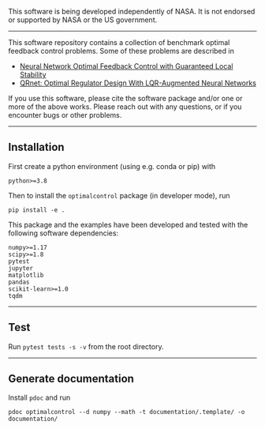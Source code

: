 This software is being developed independently of NASA. It is not endorsed or supported by NASA or the US government.

---

This software repository contains a collection of benchmark optimal feedback control problems. Some of these problems are described in

  * [Neural Network Optimal Feedback Control with Guaranteed Local Stability](https://doi.org/10.1109/OJCSYS.2022.3205863)
  * [QRnet: Optimal Regulator Design With LQR-Augmented Neural Networks](https://doi.org/10.1109/LCSYS.2020.3034415)

If you use this software, please cite the software package and/or one or more of the above works. Please reach out with any questions, or if you encounter bugs or other problems.

---

## Installation

First create a python environment (using e.g. conda or pip) with

    python>=3.8

Then to install the `optimalcontrol` package (in developer mode), run

    pip install -e .

This package and the examples have been developed and tested with the following software
dependencies:
    
    numpy>=1.17
    scipy>=1.8
    pytest
    jupyter
    matplotlib
    pandas
    scikit-learn>=1.0
    tqdm

---

## Test

Run `pytest tests -s -v` from the root directory.

---

## Generate documentation

Install `pdoc` and run

    pdoc optimalcontrol --d numpy --math -t documentation/.template/ -o documentation/